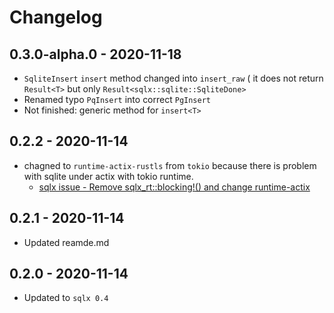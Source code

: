 # Changelog

## 0.3.0-alpha.0 - 2020-11-18

- `SqliteInsert` `insert` method changed into `insert_raw` ( it does not return `Result<T>` but only `Result<sqlx::sqlite::SqliteDone>`
- Renamed typo `PqInsert` into correct `PgInsert`
- Not finished: generic method for `insert<T>`


## 0.2.2 - 2020-11-14

- chagned to `runtime-actix-rustls` from `tokio` because there is problem with sqlite under actix with tokio runtime.
    - [sqlx issue - Remove sqlx_rt::blocking!() and change runtime-actix](https://github.com/launchbadge/sqlx/issues/793)

## 0.2.1 - 2020-11-14

- Updated reamde.md

## 0.2.0 - 2020-11-14

- Updated to `sqlx 0.4`
